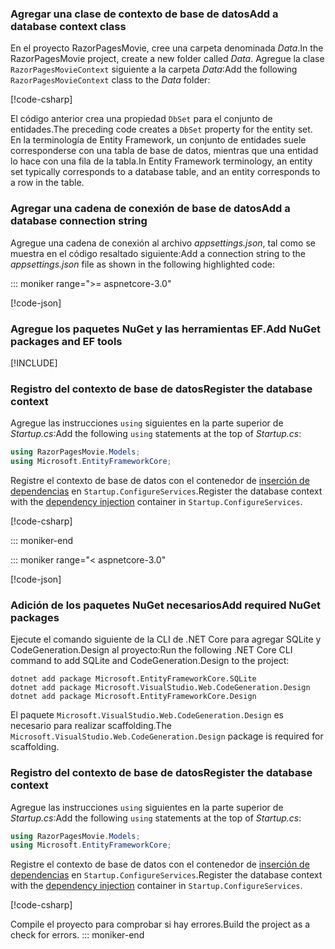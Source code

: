 <a name="dc"></a>

### <a name="add-a-database-context-class"></a><span data-ttu-id="7a039-101">Agregar una clase de contexto de base de datos</span><span class="sxs-lookup"><span data-stu-id="7a039-101">Add a database context class</span></span>

<span data-ttu-id="7a039-102">En el proyecto RazorPagesMovie, cree una carpeta denominada *Data*.</span><span class="sxs-lookup"><span data-stu-id="7a039-102">In the RazorPagesMovie project, create a new folder called *Data*.</span></span> <span data-ttu-id="7a039-103">Agregue la clase `RazorPagesMovieContext` siguiente a la carpeta *Data*:</span><span class="sxs-lookup"><span data-stu-id="7a039-103">Add the following `RazorPagesMovieContext` class to the *Data* folder:</span></span>

[!code-csharp[](~/tutorials/razor-pages/razor-pages-start/sample/RazorPagesMovie22/Data/RazorPagesMovieContext.cs)]

<span data-ttu-id="7a039-104">El código anterior crea una propiedad `DbSet` para el conjunto de entidades.</span><span class="sxs-lookup"><span data-stu-id="7a039-104">The preceding code creates a `DbSet` property for the entity set.</span></span> <span data-ttu-id="7a039-105">En la terminología de Entity Framework, un conjunto de entidades suele corresponderse con una tabla de base de datos, mientras que una entidad lo hace con una fila de la tabla.</span><span class="sxs-lookup"><span data-stu-id="7a039-105">In Entity Framework terminology, an entity set typically corresponds to a database table, and an entity corresponds to a row in the table.</span></span>

<a name="cs"></a>

### <a name="add-a-database-connection-string"></a><span data-ttu-id="7a039-106">Agregar una cadena de conexión de base de datos</span><span class="sxs-lookup"><span data-stu-id="7a039-106">Add a database connection string</span></span>

<span data-ttu-id="7a039-107">Agregue una cadena de conexión al archivo *appsettings.json*, tal como se muestra en el código resaltado siguiente:</span><span class="sxs-lookup"><span data-stu-id="7a039-107">Add a connection string to the *appsettings.json* file as shown in the following highlighted code:</span></span>

::: moniker range=">= aspnetcore-3.0"

[!code-json[](~/tutorials/razor-pages/razor-pages-start/sample/RazorPagesMovie30/appsettings_SQLite.json?highlight=10-12)]

### <a name="add-nuget-packages-and-ef-tools"></a><span data-ttu-id="7a039-108">Agregue los paquetes NuGet y las herramientas EF.</span><span class="sxs-lookup"><span data-stu-id="7a039-108">Add NuGet packages and EF tools</span></span>

[!INCLUDE[](~/includes/add-EF-NuGet-SQLite-CLI.md)]

<a name="reg"></a>

### <a name="register-the-database-context"></a><span data-ttu-id="7a039-109">Registro del contexto de base de datos</span><span class="sxs-lookup"><span data-stu-id="7a039-109">Register the database context</span></span>

<span data-ttu-id="7a039-110">Agregue las instrucciones `using` siguientes en la parte superior de *Startup.cs*:</span><span class="sxs-lookup"><span data-stu-id="7a039-110">Add the following `using` statements at the top of *Startup.cs*:</span></span>

```csharp
using RazorPagesMovie.Models;
using Microsoft.EntityFrameworkCore;
```

<span data-ttu-id="7a039-111">Registre el contexto de base de datos con el contenedor de [inserción de dependencias](xref:fundamentals/dependency-injection) en `Startup.ConfigureServices`.</span><span class="sxs-lookup"><span data-stu-id="7a039-111">Register the database context with the [dependency injection](xref:fundamentals/dependency-injection) container in `Startup.ConfigureServices`.</span></span>

[!code-csharp[](~/tutorials/razor-pages/razor-pages-start/sample/RazorPagesMovie30/Startup.cs?name=snippet_UseSqlite&highlight=11-12)]

::: moniker-end

::: moniker range="< aspnetcore-3.0"

[!code-json[](~/tutorials/razor-pages/razor-pages-start/sample/RazorPagesMovie/appsettings_SQLite.json?highlight=8-9)]

### <a name="add-required-nuget-packages"></a><span data-ttu-id="7a039-112">Adición de los paquetes NuGet necesarios</span><span class="sxs-lookup"><span data-stu-id="7a039-112">Add required NuGet packages</span></span>

<span data-ttu-id="7a039-113">Ejecute el comando siguiente de la CLI de .NET Core para agregar SQLite y CodeGeneration.Design al proyecto:</span><span class="sxs-lookup"><span data-stu-id="7a039-113">Run the following .NET Core CLI command to add SQLite and CodeGeneration.Design  to the project:</span></span>

```dotnetcli
dotnet add package Microsoft.EntityFrameworkCore.SQLite
dotnet add package Microsoft.VisualStudio.Web.CodeGeneration.Design
dotnet add package Microsoft.EntityFrameworkCore.Design
```

<span data-ttu-id="7a039-114">El paquete `Microsoft.VisualStudio.Web.CodeGeneration.Design` es necesario para realizar scaffolding.</span><span class="sxs-lookup"><span data-stu-id="7a039-114">The `Microsoft.VisualStudio.Web.CodeGeneration.Design` package is required for scaffolding.</span></span>

<a name="reg"></a>

### <a name="register-the-database-context"></a><span data-ttu-id="7a039-115">Registro del contexto de base de datos</span><span class="sxs-lookup"><span data-stu-id="7a039-115">Register the database context</span></span>

<span data-ttu-id="7a039-116">Agregue las instrucciones `using` siguientes en la parte superior de *Startup.cs*:</span><span class="sxs-lookup"><span data-stu-id="7a039-116">Add the following `using` statements at the top of *Startup.cs*:</span></span>

```csharp
using RazorPagesMovie.Models;
using Microsoft.EntityFrameworkCore;
```

<span data-ttu-id="7a039-117">Registre el contexto de base de datos con el contenedor de [inserción de dependencias](xref:fundamentals/dependency-injection) en `Startup.ConfigureServices`.</span><span class="sxs-lookup"><span data-stu-id="7a039-117">Register the database context with the [dependency injection](xref:fundamentals/dependency-injection) container in `Startup.ConfigureServices`.</span></span>

[!code-csharp[](~/tutorials/razor-pages/razor-pages-start/sample/RazorPagesMovie22/Startup.cs?name=snippet_UseSqlite&highlight=11-12)]

<span data-ttu-id="7a039-118">Compile el proyecto para comprobar si hay errores.</span><span class="sxs-lookup"><span data-stu-id="7a039-118">Build the project as a check for errors.</span></span>
::: moniker-end

